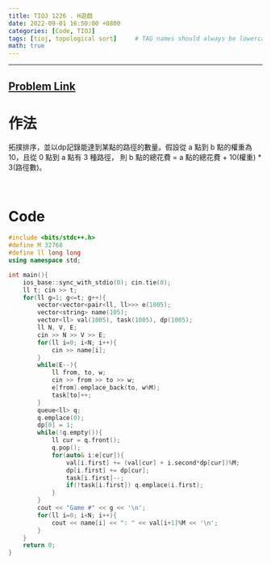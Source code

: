 ```yaml
---
title: TIOJ 1226 . H遊戲
date: 2022-09-01 16:50:00 +0800
categories: [Code, TIOJ]
tags: [tioj, topological sort]     # TAG names should always be lowercase
math: true
---
```


---
## [Problem Link](https://tioj.ck.tp.edu.tw/problems/1226 "TIOJ-1226-H遊戲")

**作法**
===
拓撲排序，並以dp記錄能達到某點的路徑的數量。假設從 a 點到 b 點的權重為 10，且從 0 點到 a 點有 3 種路徑，
則 b 點的總花費 =  a 點的總花費 + 10(權重) * 3(路徑數)。


<br>

**Code**
===

```cpp
#include <bits/stdc++.h>
#define M 32768
#define ll long long
using namespace std;

int main(){
    ios_base::sync_with_stdio(0); cin.tie(0);
    ll t; cin >> t;
    for(ll g=1; g<=t; g++){
        vector<vector<pair<ll, ll>>> e(1005);
        vector<string> name(105);
        vector<ll> val(1005), task(1005), dp(1005);
        ll N, V, E;
        cin >> N >> V >> E;
        for(ll i=0; i<N; i++){
            cin >> name[i];
        }
        while(E--){
            ll from, to, w;
            cin >> from >> to >> w;
            e[from].emplace_back(to, w%M);
            task[to]++;
        }
        queue<ll> q;
        q.emplace(0);
        dp[0] = 1;
        while(!q.empty()){
            ll cur = q.front();
            q.pop();
            for(auto& i:e[cur]){
                val[i.first] += (val[cur] + i.second*dp[cur])%M;
                dp[i.first] += dp[cur];
                task[i.first]--;
                if(!task[i.first]) q.emplace(i.first);
            }
        }
        cout << "Game #" << g << '\n';
        for(ll i=0; i<N; i++){
            cout << name[i] << ": " << val[i+1]%M << '\n';
        }
    }
    return 0;
}
```


